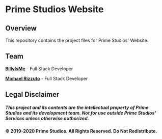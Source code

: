# Prime Studios Website

## Overview

This repository contains the project files for Prime Studios' Website.

## Team

**[BillyIsMe](https://github.com/TheBillyIsMe)** - Full Stack Developer

**[Michael Rizzuto](https://github.com/MichaelRizzuto)** - Full Stack Developer

## Legal Disclaimer

##### This project and its contents are the intellectual property of Prime Studios and its development team. Not for use outside Prime Studios' Services unless otherwise authorized.

#### &copy; 2019-2020 Prime Studios. All Rights Reserved. Do Not Redistribute.
